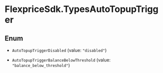 # FlexpriceSdk.TypesAutoTopupTrigger

## Enum


* `AutoTopupTriggerDisabled` (value: `"disabled"`)

* `AutoTopupTriggerBalanceBelowThreshold` (value: `"balance_below_threshold"`)


